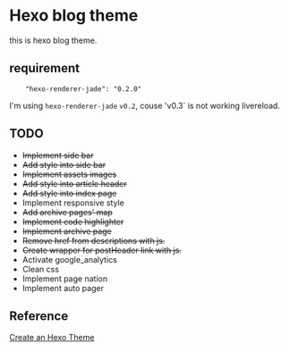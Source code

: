 # Hexo blog theme
this is hexo blog theme.

## requirement

```
    "hexo-renderer-jade": "0.2.0"
```

I'm using `hexo-renderer-jade` `v0.2`, couse 'v0.3` is not working livereload.

## TODO
* ~~Implement side bar~~
* ~~Add style into side bar~~
* ~~Implement assets images~~
* ~~Add style into article header~~
* ~~Add style into index page~~
* Implement responsive style
* ~~Add archive pages' map~~
* ~~Implement code highlighter~~
* ~~Implement archive page~~
* ~~Remove href from descriptions with js.~~
* ~~Create wrapper for postHeader link with js.~~
* Activate google_analytics
* Clean css
* Implement page nation
* Implement auto pager

## Reference
[Create an Hexo Theme](http://www.codeblocq.com/2016/03/Create-an-Hexo-Theme-Part-1-Index/)